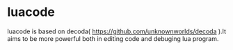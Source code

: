 luacode
=======

luacode is based on decoda( https://github.com/unknownworlds/decoda ).It aims to be more powerful both in editing code and debuging lua program.

